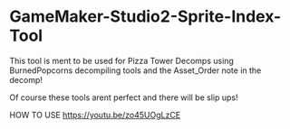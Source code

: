 # GameMaker-Studio2-Sprite-Index-Tool

This tool is ment to be used for Pizza Tower Decomps using BurnedPopcorns decompiling tools and the Asset_Order note in the decomp!

Of course these tools arent perfect and there will be slip ups!

HOW TO USE
https://youtu.be/zo45UOgLzCE
